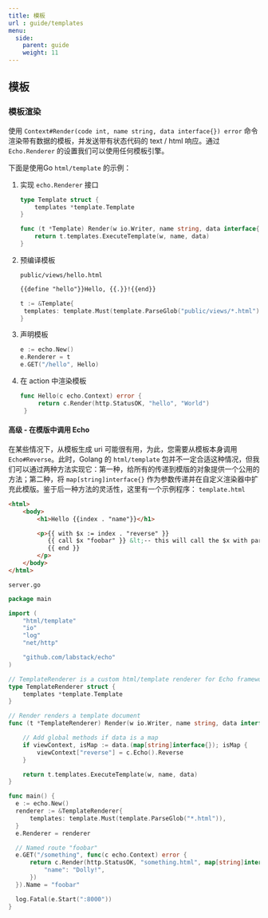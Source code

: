 ```yaml
---
title: 模板
url : guide/templates
menu:
  side:
    parent: guide
    weight: 11
---
```


## 模板

### 模板渲染

使用 `Context#Render(code int, name string, data interface{}) error` 命令渲染带有数据的模板，并发送带有状态代码的 text / html 响应。通过  `Echo.Renderer` 的设置我们可以使用任何模板引擎。

下面是使用Go `html/template` 的示例：

1. 实现 `echo.Renderer` 接口

   ```go
   type Template struct {
       templates *template.Template
   }
   
   func (t *Template) Render(w io.Writer, name string, data interface{}, c echo.Context) error {
       return t.templates.ExecuteTemplate(w, name, data)
   }
   ```

2. 预编译模板

   `public/views/hello.html`

   ```html
   {{define "hello"}}Hello, {{.}}!{{end}}
   ```

   ```go
   t := &Template{
   	templates: template.Must(template.ParseGlob("public/views/*.html")),
   }
   ```

3. 声明模板

   ```go
   e := echo.New()
   e.Renderer = t
   e.GET("/hello", Hello)
   ```

4. 在 action 中渲染模板

   ```go
   func Hello(c echo.Context) error {
    	return c.Render(http.StatusOK, "hello", "World")
    }
   ```

#### 高级 - 在模版中调用 Echo
在某些情况下，从模板生成 uri 可能很有用，为此，您需要从模板本身调用  `Echo#Reverse`。此时，Golang 的 `html/template` 包并不一定合适这种情况，但我们可以通过两种方法实现它：第一种，给所有的传递到模版的对象提供一个公用的方法；第二种，将 `map[string]interface{}` 作为参数传递并在自定义渲染器中扩充此模版。鉴于后一种方法的灵活性，这里有一个示例程序：
`template.html`

```html
<html>
    <body>
        <h1>Hello {{index . "name"}}</h1>

        <p>{{ with $x := index . "reverse" }}
           {{ call $x "foobar" }} &lt;-- this will call the $x with parameter "foobar"
           {{ end }}
        </p>
    </body>
</html>
```
`server.go`
```go
package main

import (
	"html/template"
	"io"
	"log"
	"net/http"

	"github.com/labstack/echo"
)

// TemplateRenderer is a custom html/template renderer for Echo framework
type TemplateRenderer struct {
	templates *template.Template
}

// Render renders a template document
func (t *TemplateRenderer) Render(w io.Writer, name string, data interface{}, c echo.Context) error {

	// Add global methods if data is a map
	if viewContext, isMap := data.(map[string]interface{}); isMap {
		viewContext["reverse"] = c.Echo().Reverse
	}

	return t.templates.ExecuteTemplate(w, name, data)
}

func main() {
  e := echo.New()
  renderer := &TemplateRenderer{
      templates: template.Must(template.ParseGlob("*.html")),
  }
  e.Renderer = renderer

  // Named route "foobar"
  e.GET("/something", func(c echo.Context) error {
      return c.Render(http.StatusOK, "something.html", map[string]interface{}{
          "name": "Dolly!",
      })
  }).Name = "foobar"

  log.Fatal(e.Start(":8000"))
}
```